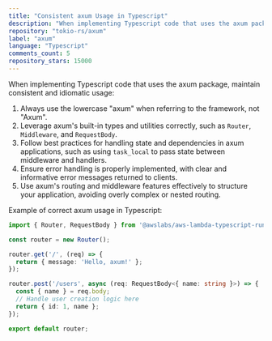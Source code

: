 ```yaml
---
title: "Consistent axum Usage in Typescript"
description: "When implementing Typescript code that uses the axum package, maintain consistent and idiomatic usage: always use lowercase 'axum', leverage axum's built-in types correctly, follow best practices for state and dependencies, ensure proper error handling, and use routing and middleware features effectively."
repository: "tokio-rs/axum"
label: "axum"
language: "Typescript"
comments_count: 5
repository_stars: 15000
---
```


When implementing Typescript code that uses the axum package, maintain consistent and idiomatic usage:

1. Always use the lowercase "axum" when referring to the framework, not "Axum".
2. Leverage axum's built-in types and utilities correctly, such as `Router`, `Middleware`, and `RequestBody`.
3. Follow best practices for handling state and dependencies in axum applications, such as using `task_local` to pass state between middleware and handlers.
4. Ensure error handling is properly implemented, with clear and informative error messages returned to clients.
5. Use axum's routing and middleware features effectively to structure your application, avoiding overly complex or nested routing.

Example of correct axum usage in Typescript:

```typescript
import { Router, RequestBody } from '@awslabs/aws-lambda-typescript-runtime';

const router = new Router();

router.get('/', (req) => {
  return { message: 'Hello, axum!' };
});

router.post('/users', async (req: RequestBody<{ name: string }>) => {
  const { name } = req.body;
  // Handle user creation logic here
  return { id: 1, name };
});

export default router;